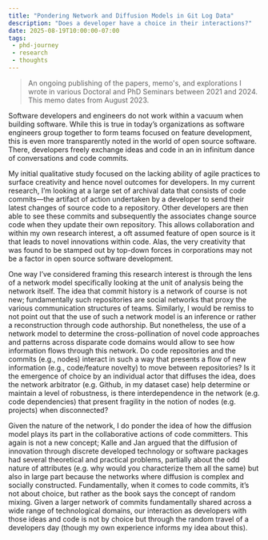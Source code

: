 ```yaml
---
title: "Pondering Network and Diffusion Models in Git Log Data"
description: "Does a developer have a choice in their interactions?"
date: 2025-08-19T10:00:00-07:00
tags:
 - phd-journey
 - research
 - thoughts
---
```


> An ongoing publishing of the papers, memo's, and explorations I wrote in various Doctoral and PhD Seminars between 2021 and 2024. This memo dates from August 2023.

Software developers and engineers do not work within a vacuum when building software. While this is true in today’s organizations as software engineers group together to form teams focused on feature development, this is even more transparently noted in the world of open source software. There, developers freely exchange ideas and code in an in infinitum dance of conversations and code commits.

My initial qualitative study focused on the lacking ability of agile practices to surface creativity and hence novel outcomes for developers. In my current research, I’m looking at a large set of archival data that consists of code commits—the artifact of action undertaken by a developer to send their latest changes of source code to a repository. Other developers are then able to see these commits and subsequently the associates change source code when they update their own repository. This allows collaboration and within my own research interest, a oft assumed feature of open source is it that leads to novel innovations within code. Alas, the very creativity that was found to be stamped out by top-down forces in corporations may not be a factor in open source software development.

One way I’ve considered framing this research interest is through the lens of a network model specifically looking at the unit of analysis being the network itself. The idea that commit history is a network of course is not new; fundamentally such repositories are social networks that proxy the various communication structures of teams. Similarly, I would be remiss to not point out that the use of such a network model is an inference or rather a reconstruction through code authorship. But nonetheless, the use of a network model to determine the cross-pollination of novel code approaches and patterns across disparate code domains would allow to see how information flows through this network.  Do code repositories and the commits (e.g., nodes) interact in such a way that presents a flow of new information (e.g., code/feature novelty) to move between repositories? Is it the emergence of choice by an individual actor that diffuses the idea, does the network arbitrator (e.g. Github, in my dataset case) help determine or maintain a level of robustness, is there interdependence in the network (e.g. code dependencies) that present fragility in the notion of nodes (e.g. projects) when disconnected?

Given the nature of the network, I do ponder the idea of how the diffusion model plays its part in the collaborative actions of code committers. This again is not a new concept; Kalle and Jan argued that the diffusion of innovation through discrete developed technology or software packages had several theoretical and practical problems, partially about the odd nature of attributes (e.g. why would you characterize them all the same) but also in large part because the networks where diffusion is complex and socially constructed. Fundamentally, when it comes to code commits, it’s not about choice, but rather as the book says the concept of random mixing. Given a larger network of commits fundamentally shared across a wide range of technological domains, our interaction as developers with those ideas and code is not by choice but through the random travel of a developers day (though my own experience informs my idea about this).